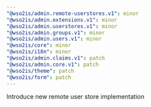 ```yaml
---
"@wso2is/admin.remote-userstores.v1": minor
"@wso2is/admin.extensions.v1": minor
"@wso2is/admin.userstores.v1": minor
"@wso2is/admin.groups.v1": minor
"@wso2is/admin.users.v1": minor
"@wso2is/core": minor
"@wso2is/i18n": minor
"@wso2is/admin.claims.v1": patch
"@wso2is/admin.core.v1": patch
"@wso2is/theme": patch
"@wso2is/form": patch
---
```


Introduce new remote user store implementation
